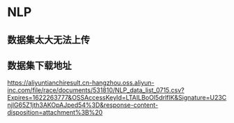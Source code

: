 # NLP
## 数据集太大无法上传
## 数据集下载地址
https://aliyuntianchiresult.cn-hangzhou.oss.aliyun-inc.com/file/race/documents/531810/NLP_data_list_0715.csv?Expires=1622263777&OSSAccessKeyId=LTAILBoOl5drlflK&Signature=U23CnjlG65Z1jth3AKOpAJped54%3D&response-content-disposition=attachment%3B%20
